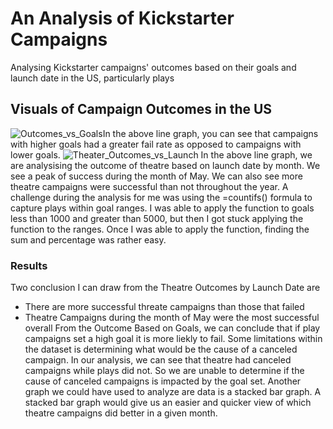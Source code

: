 # An Analysis of Kickstarter Campaigns
Analysing Kickstarter campaigns' outcomes based on their goals and launch date in the US, particularly plays
## Visuals of Campaign Outcomes in the US
![Outcomes_vs_Goals](https://user-images.githubusercontent.com/113739316/195683736-bfcccb13-bbdd-4a4b-a109-8c786e72aa3c.png)In the above line graph, you can see that campaigns with higher goals had a greater fail rate as opposed to campaigns with lower goals. 
![Theater_Outcomes_vs_Launch](https://user-images.githubusercontent.com/113739316/195685531-2438837a-43b9-49fe-ba8f-d76ec4cd9163.png) In the above line graph, we are analysising the outcome of theatre based on launch date by month. We see a peak of success during the month of May. We can also see more theatre campaigns were successful than not throughout the year.
A challenge during the analysis for me was using the =countifs() formula to capture plays within goal ranges. I was able to apply the function to goals less than 1000 and greater than 5000, but then I got stuck applying the function to the ranges. Once I was able to apply the function, finding the sum and percentage was rather easy.
### Results
Two conclusion I can draw from the Theatre Outcomes by Launch Date are
- There are more successful threate campaigns than those that failed
- Theatre Campaigns during the month of May were the most successful overall
From the Outcome Based on Goals, we can conclude that if play campaigns set a high goal it is more liekly to fail.
Some limitations within the dataset is determining what would be the cause of a canceled campaign. In our analysis, we can see that theatre had canceled campaigns while plays did not. So we are unable to determine if the cause of canceled campaigns is impacted by the goal set. 
Another graph we could have used to analyze are data is a stacked bar graph. A stacked bar graph would give us an easier and quicker view of which theatre campaigns did better in a given month. 
